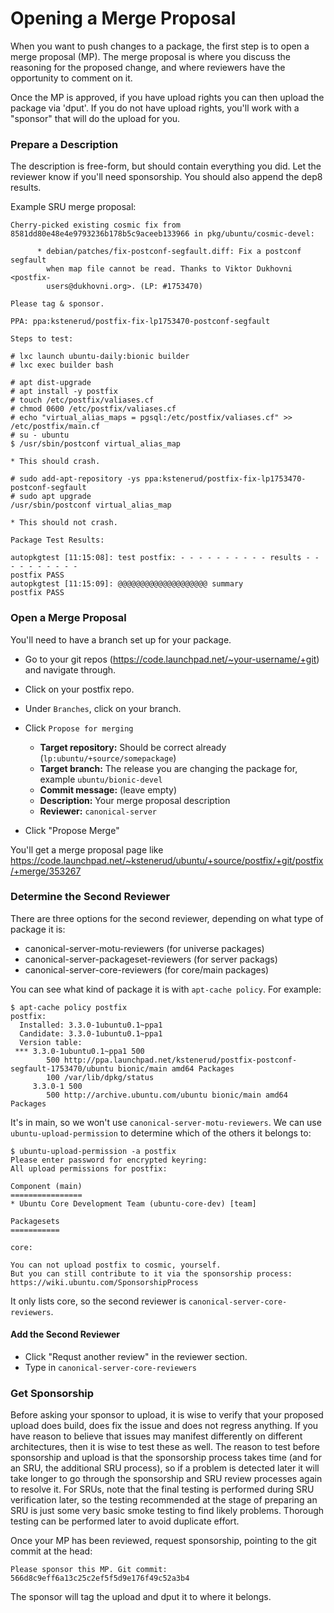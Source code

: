 Opening a Merge Proposal
========================

When you want to push changes to a package, the first step is to open a merge proposal (MP).  The merge proposal is where you discuss the reasoning for the proposed change, and where reviewers have the opportunity to comment on it.

Once the MP is approved, if you have upload rights you can then upload the package via 'dput'.  If you do not have upload rights, you'll work with a "sponsor" that will do the upload for you.


### Prepare a Description

The description is free-form, but should contain everything you did. Let the reviewer know if you'll need sponsorship.  You should also append the dep8 results.

Example SRU merge proposal:

    Cherry-picked existing cosmic fix from 8581dd80e48e4e9793236b178b5c9aceeb133966 in pkg/ubuntu/cosmic-devel:

          * debian/patches/fix-postconf-segfault.diff: Fix a postconf segfault
            when map file cannot be read. Thanks to Viktor Dukhovni <postfix-
            users@dukhovni.org>. (LP: #1753470)

    Please tag & sponsor.

    PPA: ppa:kstenerud/postfix-fix-lp1753470-postconf-segfault

    Steps to test:

    # lxc launch ubuntu-daily:bionic builder
    # lxc exec builder bash

    # apt dist-upgrade
    # apt install -y postfix
    # touch /etc/postfix/valiases.cf
    # chmod 0600 /etc/postfix/valiases.cf
    # echo "virtual_alias_maps = pgsql:/etc/postfix/valiases.cf" >> /etc/postfix/main.cf
    # su - ubuntu
    $ /usr/sbin/postconf virtual_alias_map

    * This should crash.

    # sudo add-apt-repository -ys ppa:kstenerud/postfix-fix-lp1753470-postconf-segfault
    # sudo apt upgrade
    /usr/sbin/postconf virtual_alias_map

    * This should not crash.

    Package Test Results:

    autopkgtest [11:15:08]: test postfix: - - - - - - - - - - results - - - - - - - - - -
    postfix PASS
    autopkgtest [11:15:09]: @@@@@@@@@@@@@@@@@@@@ summary
    postfix PASS


### Open a Merge Proposal

You'll need to have a branch set up for your package.

 * Go to your git repos (https://code.launchpad.net/~your-username/+git) and navigate through.
 * Click on your postfix repo.
 * Under `Branches`, click on your branch.
 * Click `Propose for merging`

   * **Target repository:** Should be correct already (`lp:ubuntu/+source/somepackage`)
   * **Target branch:** The release you are changing the package for, example `ubuntu/bionic-devel`
   * **Commit message:** (leave empty)
   * **Description:** Your merge proposal description
   * **Reviewer:** `canonical-server`

 * Click "Propose Merge"

You'll get a merge proposal page like https://code.launchpad.net/~kstenerud/ubuntu/+source/postfix/+git/postfix/+merge/353267


### Determine the Second Reviewer

There are three options for the second reviewer, depending on what type of package it is:

 * canonical-server-motu-reviewers (for universe packages)
 * canonical-server-packageset-reviewers (for server packags)
 * canonical-server-core-reviewers (for core/main packages)

You can see what kind of package it is with `apt-cache policy`. For example:

    $ apt-cache policy postfix
    postfix:
      Installed: 3.3.0-1ubuntu0.1~ppa1
      Candidate: 3.3.0-1ubuntu0.1~ppa1
      Version table:
     *** 3.3.0-1ubuntu0.1~ppa1 500
            500 http://ppa.launchpad.net/kstenerud/postfix-postconf-segfault-1753470/ubuntu bionic/main amd64 Packages
            100 /var/lib/dpkg/status
         3.3.0-1 500
            500 http://archive.ubuntu.com/ubuntu bionic/main amd64 Packages

It's in main, so we won't use `canonical-server-motu-reviewers`. We can use `ubuntu-upload-permission` to determine which of the others it belongs to:

    $ ubuntu-upload-permission -a postfix
    Please enter password for encrypted keyring: 
    All upload permissions for postfix:

    Component (main)
    ================
    * Ubuntu Core Development Team (ubuntu-core-dev) [team]

    Packagesets
    ===========

    core:

    You can not upload postfix to cosmic, yourself.
    But you can still contribute to it via the sponsorship process: https://wiki.ubuntu.com/SponsorshipProcess

It only lists core, so the second reviewer is `canonical-server-core-reviewers`.

#### Add the Second Reviewer

 * Click "Requst another review" in the reviewer section.
 * Type in `canonical-server-core-reviewers`


### Get Sponsorship

Before asking your sponsor to upload, it is wise to verify that your proposed upload does build, does fix the issue and does not regress anything. If you have reason to believe that issues may manifest differently on different architectures, then it is wise to test these as well. The reason to test before sponsorship and upload is that the sponsorship process takes time (and for an SRU, the additional SRU process), so if a problem is detected later it will take longer to go through the sponsorship and SRU review processes again to resolve it. For SRUs, note that the final testing is performed during SRU verification later, so the testing recommended at the stage of preparing an SRU is just some very basic smoke testing to find likely problems. Thorough testing can be performed later to avoid duplicate effort.

Once your MP has been reviewed, request sponsorship, pointing to the git commit at the head:

    Please sponsor this MP. Git commit: 566d8c9eff6a13c25c2ef5f5d9e176f49c52a3b4

The sponsor will tag the upload and dput it to where it belongs.

